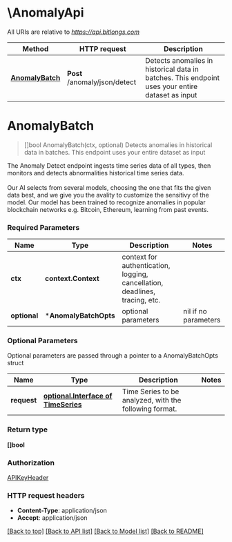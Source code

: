 # \AnomalyApi

All URIs are relative to *https://api.bitlongs.com*

Method | HTTP request | Description
------------- | ------------- | -------------
[**AnomalyBatch**](AnomalyApi.md#AnomalyBatch) | **Post** /anomaly/json/detect | Detects anomalies in historical data in batches. This endpoint uses your entire dataset as input


# **AnomalyBatch**
> []bool AnomalyBatch(ctx, optional)
Detects anomalies in historical data in batches. This endpoint uses your entire dataset as input

The Anomaly Detect endpoint ingests time series data of all types, then monitors and detects abnormalities historical time series data. <br><br> Our AI selects from several models, choosing the one that fits the given data best, and we give you the avality to customize the sensitivy of the model. Our model has been trained to recognize anomalies in popular blockchain networks e.g. Bitcoin, Ethereum, learning from past events.

### Required Parameters

Name | Type | Description  | Notes
------------- | ------------- | ------------- | -------------
 **ctx** | **context.Context** | context for authentication, logging, cancellation, deadlines, tracing, etc.
 **optional** | ***AnomalyBatchOpts** | optional parameters | nil if no parameters

### Optional Parameters
Optional parameters are passed through a pointer to a AnomalyBatchOpts struct

Name | Type | Description  | Notes
------------- | ------------- | ------------- | -------------
 **request** | [**optional.Interface of TimeSeries**](TimeSeries.md)| Time Series to be analyzed, with the following format. | 

### Return type

**[]bool**

### Authorization

[APIKeyHeader](../README.md#APIKeyHeader)

### HTTP request headers

 - **Content-Type**: application/json
 - **Accept**: application/json

[[Back to top]](#) [[Back to API list]](../README.md#documentation-for-api-endpoints) [[Back to Model list]](../README.md#documentation-for-models) [[Back to README]](../README.md)

